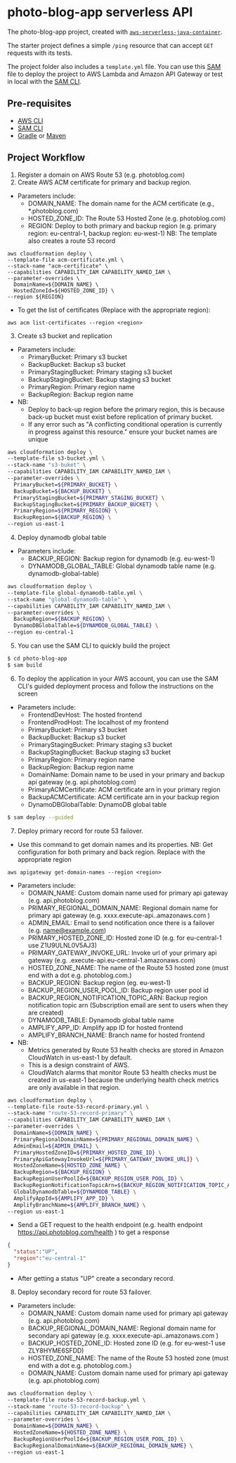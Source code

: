 # photo-blog-app serverless API
The photo-blog-app project, created with [`aws-serverless-java-container`](https://github.com/aws/serverless-java-container).

The starter project defines a simple `/ping` resource that can accept `GET` requests with its tests.

The project folder also includes a `template.yml` file. You can use this [SAM](https://github.com/awslabs/serverless-application-model) file to deploy the project to AWS Lambda and Amazon API Gateway or test in local with the [SAM CLI](https://github.com/awslabs/aws-sam-cli). 

## Pre-requisites
* [AWS CLI](https://aws.amazon.com/cli/)
* [SAM CLI](https://github.com/awslabs/aws-sam-cli)
* [Gradle](https://gradle.org/) or [Maven](https://maven.apache.org/)

## Project Workflow
1. Register a domain on AWS Route 53 (e.g. photoblog.com)
2. Create AWS ACM certificate for primary and backup region.
- Parameters include:
  - DOMAIN_NAME: The domain name for the ACM certificate (e.g., *.photoblog.com)
  - HOSTED_ZONE_ID: The Route 53 Hosted Zone (e.g. photoblog.com)
  - REGION: Deploy to both primary and backup region (e.g. primary region: eu-central-1, backup region: eu-west-1)
NB: The template also creates a route 53 record
```
aws cloudformation deploy \
--template-file acm-certificate.yml \
--stack-name "acm-certificate" \
--capabilities CAPABILITY_IAM CAPABILITY_NAMED_IAM \
--parameter-overrides \
  DomainName=${DOMAIN_NAME} \
  HostedZoneId=${HOSTED_ZONE_ID} \
--region ${REGION}
```
- To get the list of certificates (Replace <region> with the appropriate region):
```
aws acm list-certificates --region <region>
```
3. Create s3 bucket and replication
- Parameters include:
  - PrimaryBucket: Primary s3 bucket
  - BackupBucket: Backup s3 bucket
  - PrimaryStagingBucket: Primary staging s3 bucket
  - BackupStagingBucket: Backup staging s3 bucket
  - PrimaryRegion: Primary region name
  - BackupRegion: Backup region name
- NB:
  - Deploy to back-up region before the primary region, this is because back-up bucket must exist before replication of primary bucket. 
  - If any error such as "A conflicting conditional operation is currently in progress against this resource." ensure your bucket names are unique
```bash
aws cloudformation deploy \
--template-file s3-bucket.yml \
--stack-name "s3-buket" \
--capabilities CAPABILITY_IAM CAPABILITY_NAMED_IAM \
--parameter-overrides \
  PrimaryBucket=${PRIMARY_BUCKET} \
  BackupBucket=${BACKUP_BUCKET} \
  PrimaryStagingBucket=${PRIMARY_STAGING_BUCKET} \
  BackupStagingBucket=${PRIMARY_BACKUP_BUCKET} \
  PrimaryRegion=${PRIMARY_REGION} \
  BackupRegion=${BACKUP_REGION} \
--region us-east-1
```
4. Deploy dynamodb global table
- Parameters include:
  - BACKUP_REGION: Backup region for dynamodb (e.g. eu-west-1)
  - DYNAMODB_GLOBAL_TABLE: Global dynamodb table name (e.g. dynamodb-global-table)
```bash
aws cloudformation deploy \
--template-file global-dynamodb-table.yml \
--stack-name "global-dynamodb-table" \
--capabilities CAPABILITY_IAM CAPABILITY_NAMED_IAM \
--parameter-overrides \
  BackupRegion=${BACKUP_REGION} \
  DynamoDBGlobalTable=${DYNAMODB_GLOBAL_TABLE} \
--region eu-central-1
```
5. You can use the SAM CLI to quickly build the project
```bash
$ cd photo-blog-app
$ sam build
```
6. To deploy the application in your AWS account, you can use the SAM CLI's guided deployment process and follow the instructions on the screen
- Parameters include:
  - FrontendDevHost: The hosted frontend
  - FrontendProdHost: The localhost of my frontend
  - PrimaryBucket: Primary s3 bucket
  - BackupBucket: Backup s3 bucket
  - PrimaryStagingBucket: Primary staging s3 bucket
  - BackupStagingBucket: Backup staging s3 bucket
  - PrimaryRegion: Primary region name
  - BackupRegion: Backup region name
  - DomainName: Domain name to be used in your primary and backup api gateway (e.g. api.photoblog.com)
  - PrimaryACMCertificate: ACM certificate arn in your primary region
  - BackupACMCertificate: ACM certificate arn in your backup region
  - DynamoDBGlobalTable: DynamoDB global table
```bash
$ sam deploy --guided
```
7. Deploy primary record for route 53 failover.
- Use this command to get domain names and its properties.
NB: Get configuration for both primary and back region. Replace <region> with the appropriate region
```
aws apigateway get-domain-names --region <region>
```
- Parameters include:
  - DOMAIN_NAME: Custom domain name used for primary api gateway (e.g. api.photoblog.com)
  - PRIMARY_REGIONAL_DOMAIN_NAME: Regional domain name for primary api gateway (e.g. xxxx.execute-api.<region>.amazonaws.com )
  - ADMIN_EMAIL: Email to send notification once there is a failover (e.g. name@example.com)
  - PRIMARY_HOSTED_ZONE_ID: Hosted zone ID (e.g. for eu-central-1 use Z1U9ULNL0V5AJ3)
  - PRIMARY_GATEWAY_INVOKE_URL: Invoke url of your primary api gateway (e.g. <serverless-api>.execute-api.eu-central-1.amazonaws.com)
  - HOSTED_ZONE_NAME: The name of the Route 53 hosted zone (must end with a dot e.g. photoblog.com.)
  - BACKUP_REGION: Backup region (eg. eu-west-1)
  - BACKUP_REGION_USER_POOL_ID: Backup region user pool id
  - BACKUP_REGION_NOTIFICATION_TOPIC_ARN: Backup region notification topic arn (Subscription email are sent to users when they are created)
  - DYNAMODB_TABLE: Dynamodb global table name
  - AMPLIFY_APP_ID: Amplify app ID for hosted frontend
  - AMPLIFY_BRANCH_NAME: Branch name for hosted frontend
- NB:
  - Metrics generated by Route 53 health checks are stored in Amazon CloudWatch in us-east-1 by default.
  - This is a design constraint of AWS.  
  - CloudWatch alarms that monitor Route 53 health checks must be created in us-east-1 because the underlying health check metrics are only available in that region.
```bash
aws cloudformation deploy \
--template-file route-53-record-primary.yml \
--stack-name "route-53-record-primary" \
--capabilities CAPABILITY_IAM CAPABILITY_NAMED_IAM \
--parameter-overrides \
  DomainName=${DOMAIN_NAME} \
  PrimaryRegionalDomainName=${PRIMARY_REGIONAL_DOMAIN_NAME} \
  AdminEmail=${ADMIN_EMAIL} \
  PrimaryHostedZoneID=${PRIMARY_HOSTED_ZONE_ID} \
  PrimaryApiGatewayInvokeUrl=${PRIMARY_GATEWAY_INVOKE_URL]} \
  HostedZoneName=${HOSTED_ZONE_NAME} \
  BackupRegion=${BACKUP_REGION} \
  BackupRegionUserPoolId=${BACKUP_REGION_USER_POOL_ID} \
  BackupRegionNotificationTopicArn=${BACKUP_REGION_NOTIFICATION_TOPIC_ARN} \
  GlobalDynamodbTable=${DYNAMODB_TABLE} \
  AmplifyAppId=${AMPLIFY_APP_ID} \
  AmplifyBranchName=${AMPLIFY_BRANCH_NAME} \
--region us-east-1
```
- Send a GET request to the health endpoint (e.g. health endpoint https://api.photoblog.com/health ) to get a response
```json
{
  "status":"UP",
  "region":"eu-central-1"
}
```
- After getting a status "UP" create a secondary record.
8. Deploy secondary record for route 53 failover.
- Parameters include:
  - DOMAIN_NAME: Custom domain name used for primary api gateway (e.g. api.photoblog.com)
  - BACKUP_REGIONAL_DOMAIN_NAME: Regional domain name for secondary api gateway (e.g. xxxx.execute-api.<region>.amazonaws.com )
  - BACKUP_HOSTED_ZONE_ID: Hosted zone ID (e.g. for eu-west-1 use ZLY8HYME6SFDD)
  - HOSTED_ZONE_NAME: The name of the Route 53 hosted zone (must end with a dot e.g. photoblog.com.)
  - DOMAIN_NAME: Custom domain name used for primary api gateway (e.g. api.photoblog.com)
```bash
aws cloudformation deploy \
--template-file route-53-record-backup.yml \
--stack-name "route-53-record-backup" \
--capabilities CAPABILITY_IAM CAPABILITY_NAMED_IAM \
--parameter-overrides \
  DomainName=${DOMAIN_NAME} \
  HostedZoneName=${HOSTED_ZONE_NAME} \
  BackupRegionUserPoolId=${BACKUP_REGION_USER_POOL_ID} \
  BackupRegionalDomainName=${BACKUP_REGIONAL_DOMAIN_NAME} \
--region us-east-1
```
